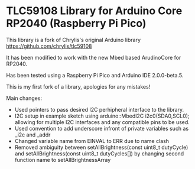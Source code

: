 # TLC59108 Library for Arduino Core RP2040 (Raspberry Pi Pico)

This library is a fork of Chrylis's original Arduino library https://github.com/chrylis/tlc59108

It has been modified to work with the new Mbed based ArudinoCore for RP2040.

Has been tested using a Raspberry Pi Pico and Arduino IDE 2.0.0-beta.5.

This is my first fork of a library, apologies for any mistakes!

Main changes:

- Used pointers to pass desired I2C perhipheral interface to the library.
- I2C setup in example sketch using arduino::MbedI2C i2c0(SDA0,SCL0); allowing for multiple I2C interfaces and any compatible pins to be used.
- Used convention to add underscore infront of private variables such as _i2c and _addr
- Changed variable name from EINVAL to ERR due to name clash
- Removed ambiguity between setAllBrightness(const uint8_t dutyCycle) and setAllBrightness(const uint8_t dutyCycles[]) by changing second function name to setAllBrightnessArray
